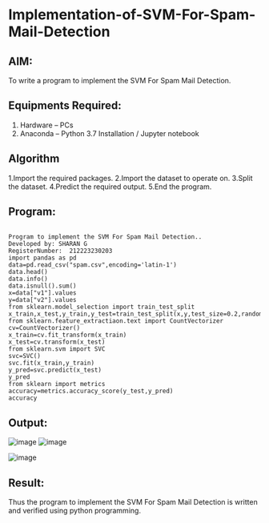 # Implementation-of-SVM-For-Spam-Mail-Detection

## AIM:
To write a program to implement the SVM For Spam Mail Detection.

## Equipments Required:
1. Hardware – PCs
2. Anaconda – Python 3.7 Installation / Jupyter notebook

## Algorithm
1.Import the required packages.
2.Import the dataset to operate on.
3.Split the dataset.
4.Predict the required output.
5.End the program. 


## Program:
~~~

Program to implement the SVM For Spam Mail Detection..
Developed by: SHARAN G
RegisterNumber:  212223230203
import pandas as pd
data=pd.read_csv("spam.csv",encoding='latin-1')
data.head()
data.info()
data.isnull().sum()
x=data["v1"].values
y=data["v2"].values
from sklearn.model_selection import train_test_split
x_train,x_test,y_train,y_test=train_test_split(x,y,test_size=0.2,random_state=0)
from sklearn.feature_extractiaon.text import CountVectorizer
cv=CountVectorizer()
x_train=cv.fit_transform(x_train)
x_test=cv.transform(x_test)
from sklearn.svm import SVC
svc=SVC()
svc.fit(x_train,y_train)
y_pred=svc.predict(x_test)
y_pred
from sklearn import metrics
accuracy=metrics.accuracy_score(y_test,y_pred)
accuracy
~~~
## Output:
![image](https://github.com/RakshithaK11/Implementation-of-SVM-For-Spam-Mail-Detection/assets/139336455/145ce4b6-3f05-4b38-ba27-5774ee6f0ef1)
![image](https://github.com/RakshithaK11/Implementation-of-SVM-For-Spam-Mail-Detection/assets/139336455/ff9b27c6-1e78-4ed5-8fd7-a0e88627fdf0)

![image](https://github.com/RakshithaK11/Implementation-of-SVM-For-Spam-Mail-Detection/assets/139336455/433026fe-f3ae-49e2-ba3c-ca3abaa689b9)


## Result:
Thus the program to implement the SVM For Spam Mail Detection is written and verified using python programming.
